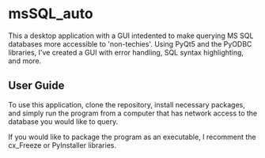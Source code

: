 # msSQL_auto

This a desktop application with a GUI intedented to make querying MS SQL databases more accessible to 'non-techies'. 
Using PyQt5 and the PyODBC libraries, I've created a GUI with error handling, SQL syntax highlighting, and more. 

## User Guide
To use this application, clone the repository, install necessary packages, and simply run the program from a computer that has 
network access to the database you would like to query. 

If you would like to package the program as an executable, I recomment the cx_Freeze or PyInstaller libraries.
